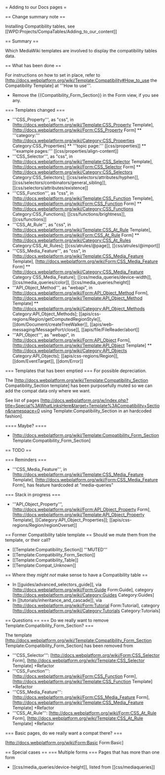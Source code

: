 = Adding to our Docs pages =

== Change summary note ==

  <nowiki>Installing Compatibility tables, see [[WPD:Projects/CompaTables/Adding_to_our_content]]</nowiki>

== Summary ==

Which MediaWiki templates are involved to display the compatibility tables data.

== What has been done ==

For instructions on how to set in place, refer to [http://docs.webplatform.org/wiki/Template:Compatibility#How_to_use the Compatibility Template] at '''How to use'''. 

* Remove the <nowiki>{{Compatibility_Form_Section}}</nowiki> in the Form view, if you see any.

=== Templates changed ===

* '''CSS_Property''', as "css", in [http://docs.webplatform.org/wiki/Template:CSS_Property Template], [http://docs.webplatform.org/wiki/Form:CSS_Property  Form]
** '''category:''' [http://docs.webplatform.org/wiki/Category:CSS_Properties Category:CSS_Properties]
** '''topic page:''' [[css/properties]]
** '''example pages:''' [[css/properties/align-content]]
* '''CSS_Selector''', as "css", in [http://docs.webplatform.org/wiki/Template:CSS_Selector Template], [http://docs.webplatform.org/wiki/Form:CSS_Selector Form]
** [http://docs.webplatform.org/wiki/Category:CSS_Selectors Category:CSS_Selectors]; [[css/selectors/attributes/hyphen]], [[css/selectors/combinators/general_sibling]], [[css/selectors/attributes/existence]]
* '''CSS_Function''', as "css", in [http://docs.webplatform.org/wiki/Template:CSS_Function Template], [http://docs.webplatform.org/wiki/Form:CSS_Function Form]
** [http://docs.webplatform.org/wiki/Category:CSS_Functions Category:CSS_Functions]; [[css/functions/brightness]], [[css/functions]]
* '''CSS_At_Rule''', as "css", in [http://docs.webplatform.org/wiki/Template:CSS_At_Rule Template], [http://docs.webplatform.org/wiki/Form:CSS_At_Rule Form]
** [http://docs.webplatform.org/wiki/Category:CSS_At_Rules Category:CSS_At_Rules]; [[css/atrules/@page]], [[css/atrules/@import]]
* '''CSS_Media_Feature''', as "css", in [http://docs.webplatform.org/wiki/Template:CSS_Media_Feature Template], [http://docs.webplatform.org/wiki/Form:CSS_Media_Feature Form]
** [http://docs.webplatform.org/wiki/Category:CSS_Media_Feature Category CSS_Media_Feature]; [[css/media_queries/device-width]], [[css/media_queries/color]], [[css/media_queries/height]]
* '''API_Object_Method''', as "webapi", in [http://docs.webplatform.org/wiki/Form:API_Object_Method Form], [http://docs.webplatform.org/wiki/Template:API_Object_Method Template]
**  [http://docs.webplatform.org/wiki/Category:API_Object_Methods Category:API_Object_Methods]; [[apis/css-regions/Region/getComputedRegionStyle]], [[dom/Document/createTreeWalker]], [[apis/web-messaging/MessagePort/close]], [[apis/file/FileReader/abort]]
* '''API_Object''', as "webapi", in [http://docs.webplatform.org/wiki/Form:API_Object Form], [http://docs.webplatform.org/wiki/Template:API_Object Template]
** [http://docs.webplatform.org/wiki/Category:API_Objects Category:API_Objects]; [[apis/css-regions/Region]], [[dom/EventTarget]], [[dom/Error]]

 
=== Templates that has been emptied ===
For possible depreciation.

The [http://docs.webplatform.org/wiki/Template:Compatibility_Section Compatibility_Section template] has been purposefully muted so we can add the compat data only where we want.

See list of pages [http://docs.webplatform.org/w/index.php?title=Special%3AWhatLinksHere&target=Template%3ACompatibility+Section&namespace=0 using Template:Compatibility_Section in an hardcoded fashion].

==== Maybe? ====
* [http://docs.webplatform.org/wiki/Template:Compatibility_Form_Section Template:Compatibility_Form_Section] 


== TODO ==

=== Reminders ===
* '''CSS_Media_Feature''', in [http://docs.webplatform.org/wiki/Template:CSS_Media_Feature Template], [http://docs.webplatform.org/wiki/Form:CSS_Media_Feature Form], has feature hardcoded at "media-queries"

=== Stack in progress ===
* '''API_Object_Property''', [http://docs.webplatform.org/wiki/Form:API_Object_Property Form], [http://docs.webplatform.org/wiki/Template:API_Object_Property Template], [[Category:API_Object_Properties]]; [[apis/css-regions/Region/regionOverset]]

== Former Compatibility table template ==
Should we mute them from the template, or their call?
* [[Template:Compatibility_Section]]  '''MUTED'''
* [[Template:Compatibility_Form_Section]]
* [[Template:Compatibility_Table]]
* [[Template:Compat_Unknown]]

== Where they *might not* make sense to have a Compatibility table ==
* In [[guides/advanced_selectors_guide]], via [http://docs.webplatform.org/wiki/Form:Guide Form:Guide], category [http://docs.webplatform.org/wiki/Category:Guides Category:Guides]
* In [[tutorials/inheritance_and_cascade]], via [http://docs.webplatform.org/wiki/Form:Tutorial Form:Tutorial], category [http://docs.webplatform.org/wiki/Category:Tutorials Category:Tutorials]

== Questions ==
=== Do we really want to remove Template:Compatibility_Form_Section? ===

The template [http://docs.webplatform.org/wiki/Template:Compatibility_Form_Section Template:Compatibility_Form_Section] has been removed from 

* '''CSS_Selector''':  [http://docs.webplatform.org/wiki/Form:CSS_Selector Form], [http://docs.webplatform.org/wiki/Template:CSS_Selector Template] +Refactor
* '''CSS_Function''':  [http://docs.webplatform.org/wiki/Form:CSS_Function Form], [http://docs.webplatform.org/wiki/Template:CSS_Function Template] +Refactor
* '''CSS_Media_Feature''':  [http://docs.webplatform.org/wiki/Form:CSS_Media_Feature Form], [http://docs.webplatform.org/wiki/Template:CSS_Media_Feature Template] +Refactor
* '''CSS_At_Rule''':  [http://docs.webplatform.org/wiki/Form:CSS_At_Rule Form], [http://docs.webplatform.org/wiki/Template:CSS_At_Rule Template]  +Refactor

=== Basic pages, do we really want a compat there? ===

[http://docs.webplatform.org/wiki/Form:Basic Form:Basic]

== Special cases ==
=== Multiple forms ===
Pages that has more than one form
* [[css/media_queries/device-height]], listed from [[css/mediaqueries]]